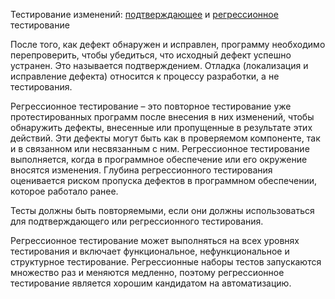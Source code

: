 Тестирование изменений: [подтверждающее](<../Определения/Подтверждающее тестирование.md>) и [регрессионное](<../Определения/Регрессионное тестирование.md>) тестирование

После того, как дефект обнаружен и исправлен, программу необходимо перепроверить, чтобы убедиться, что исходный дефект успешно устранен. Это называется подтверждением. Отладка (локализация и исправление дефекта) относится к процессу разработки, а не тестирования.

Регрессионное тестирование – это повторное тестирование уже протестированных программ после внесения в них изменений, чтобы обнаружить дефекты, внесенные или пропущенные в результате этих действий. Эти дефекты могут быть как в проверяемом компоненте, так и в связанном или несвязанным с ним.
Регрессионное тестирование выполняется, когда в программное обеспечение или его окружение вносятся изменения. Глубина регрессионного тестирования оценивается риском пропуска дефектов в программном обеспечении, которое работало ранее.

Тесты должны быть повторяемыми, если они должны использоваться для подтверждающего или регрессионного тестирования.

Регрессионное тестирование может выполняться на всех уровнях тестирования и включает функциональное, нефункциональное и структурное тестирование. Регрессионные наборы тестов запускаются множество раз и меняются медленно, поэтому регрессионное тестирование является хорошим кандидатом на автоматизацию.
